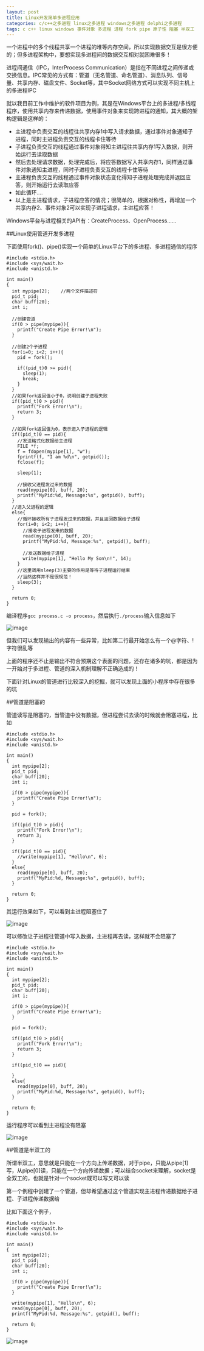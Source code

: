```yaml
---
layout: post
title: Linux开发简单多进程应用
categories: c/c++之多进程 linux之多进程 windows之多进程 delphi之多进程
tags: c c++ linux windows 事件对象 多进程 进程 fork pipe 原子性 阻塞 半双工
---
```


一个进程中的多个线程共享一个进程的堆等内存空间，所以实现数据交互是很方便的；但多进程架构中，要想实现多进程间的数据交互相对就困难很多！

进程间通信（IPC，InterProcess Communication）是指在不同进程之间传递或交换信息。IPC常见的方式有：管道（无名管道、命名管道）、消息队列、信号量、共享内存、磁盘文件、Socket等，其中Socket网络方式可以实现不同主机上的多进程IPC

就以我目前工作中维护的软件项目为例，其是在Windows平台上的多进程/多线程程序，使用共享内存来传递数据，使用事件对象来实现跨进程的通知，其大概的架构逻辑是这样的：

* 主进程中负责交互的线程往共享内存1中写入请求数据，通过事件对象通知子进程，同时主进程负责交互的线程卡住等待
* 子进程负责交互的线程通过事件对象得知主进程往共享内存1写入数据，则开始运行去读取数据
* 然后去处理请求数据，处理完成后，将应答数据写入共享内存1，同样通过事件对象通知主进程，同时子进程负责交互的线程卡住等待
* 主进程负责交互的线程通过事件对象状态变化得知子进程处理完成并返回应答，则开始运行去读取应答
* 如此循环....
* 以上是主进程请求，子进程应答的情况；很简单的，根据对称性，再增加一个共享内存2、事件对象2可以实现子进程请求，主进程应答！

Windows平台与进程相关的API有：CreateProcess、OpenProcess……

##Linux使用管道开发多进程

下面使用fork()、pipe()实现一个简单的Linux平台下的多进程、多进程通信的程序

```
#include <stdio.h>
#include <sys/wait.h>
#include <unistd.h>

int main()
{
  int mypipe[2];    //两个文件描述符
  pid_t pid;
  char buff[20];  
  int i;

  //创建管道
  if(0 > pipe(mypipe)){
    printf("Create Pipe Error!\n");
  }

  //创建2个子进程
  for(i=0; i<2; i++){
    pid = fork();

    if((pid_t)0 >= pid){
      sleep(1);
      break;
    }
  }
  //如果fork返回值小于0，说明创建子进程失败
  if((pid_t)0 > pid){
    printf("Fork Error!\n");
    return 3;
  }
  
  //如果fork返回值为0，表示进入子进程的逻辑
  if((pid_t)0 == pid){
    //发送格式化数据给主进程
    FILE *f;
    f = fdopen(mypipe[1], "w");
    fprintf(f, "I am %d\n", getpid());
    fclose(f);

    sleep(1);

    //接收父进程发过来的数据
    read(mypipe[0], buff, 20);
    printf("MyPid:%d, Message:%s", getpid(), buff);
  }
  //进入父进程的逻辑
  else{
    //循环接收所有子进程发过来的数据，并且返回数据给子进程
    for(i=0; i<2; i++){
      //接收子进程发来的数据
      read(mypipe[0], buff, 20);
      printf("MyPid:%d, Message:%s", getpid(), buff);

      //发送数据给子进程
      write(mypipe[1], "Hello My Son\n!", 14);
    }
    //这里调用sleep(3)主要的作用是等待子进程运行结束
    //当然这样并不是很规范！
    sleep(3);
  }

  return 0;
}
```

编译程序`gcc process.c -o process`，然后执行`./process`输入信息如下

![image](../media/image/2017-02-10/01.png)

但我们可以发现输出的内容有一些异常，比如第二行最开始怎么有一个@字符、!字符很乱等

上面的程序还不止是输出不符合预期这个表面的问题，还存在诸多的坑，都是因为一开始对于多进程、管道的深入机制理解不正确造成的！

下面针对Linux的管道进行比较深入的挖掘，就可以发现上面的小程序中存在很多的坑

##管道是阻塞的

管道读写是阻塞的，当管道中没有数据，但进程尝试去读的时候就会阻塞进程，比如

```
#include <stdio.h>
#include <sys/wait.h>
#include <unistd.h>

int main()
{
  int mypipe[2];
  pid_t pid;
  char buff[20];
  int i;

  if(0 > pipe(mypipe)){
    printf("Create Pipe Error!\n");
  }

  pid = fork();

  if((pid_t)0 > pid){
    printf("Fork Error!\n");
    return 3;
  }
  
  if((pid_t)0 == pid){
    //write(mypipe[1], "Hello\n", 6);
  }
  else{
    read(mypipe[0], buff, 20);
    printf("MyPid:%d, Message:%s", getpid(), buff);
  }

  return 0;
}
```

其运行效果如下，可以看到主进程阻塞住了

![image](../media/image/2017-02-10/02.png)

可以修改让子进程往管道中写入数据，主进程再去读，这样就不会阻塞了

```
#include <stdio.h>
#include <sys/wait.h>
#include <unistd.h>

int main()
{
  int mypipe[2];
  pid_t pid;
  char buff[20];
  int i;

  if(0 > pipe(mypipe)){
    printf("Create Pipe Error!\n");
  }

  pid = fork();

  if((pid_t)0 > pid){
    printf("Fork Error!\n");
    return 3;
  }
  
  if((pid_t)0 == pid){
    
  }
  else{
    read(mypipe[0], buff, 20);
    printf("MyPid:%d, Message:%s", getpid(), buff);
  }

  return 0;
}
```

运行程序可以看到主进程没有阻塞

![image](../media/image/2017-02-10/03.png)

##管道是半双工的

所谓半双工，意思就是只能在一个方向上传递数据，对于pipe，只能从pipe[1]写，从pipe[0]读，只能在一个方向传递数据；可以结合socket来理解，socket是全双工的，也就是针对一个socket既可以写又可以读

第一个例程中创建了一个管道，但却希望通过这个管道实现主进程传递数据给子进程、子进程传递数据给

比如下面这个例子，

```
#include <stdio.h>
#include <sys/wait.h>
#include <unistd.h>

int main()
{
  int mypipe[2];
  pid_t pid;
  char buff[20];
  int i;

  if(0 > pipe(mypipe)){
    printf("Create Pipe Error!\n");
  }

  write(mypipe[1], "Hello\n", 6);
  read(mypipe[0], buff, 20); 
  printf("MyPid:%d, Message:%s", getpid(), buff);

  return 0;
}
```

![image](../media/image/2017-02-10/04.png)


